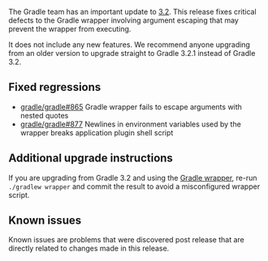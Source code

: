 The Gradle team has an important update to [3.2](https://docs.gradle.org/3.2/release-notes). This release fixes critical defects to the Gradle wrapper involving argument escaping that may prevent the wrapper from executing.

It does not include any new features. We recommend anyone upgrading from an older version to upgrade straight to Gradle 3.2.1 instead of Gradle 3.2.

## Fixed regressions

 - [gradle/gradle#865](https://github.com/gradle/gradle/issues/865) Gradle wrapper fails to escape arguments with nested quotes
 - [gradle/gradle#877](https://github.com/gradle/gradle/issues/877) Newlines in environment variables used by the wrapper breaks application plugin shell script
 
## Additional upgrade instructions

If you are upgrading from Gradle 3.2 and using the [Gradle wrapper](https://docs.gradle.org/current/userguide/gradle_wrapper.html), re-run `./gradlew wrapper` and commit the result to avoid a misconfigured wrapper script.

## Known issues

Known issues are problems that were discovered post release that are directly related to changes made in this release.
